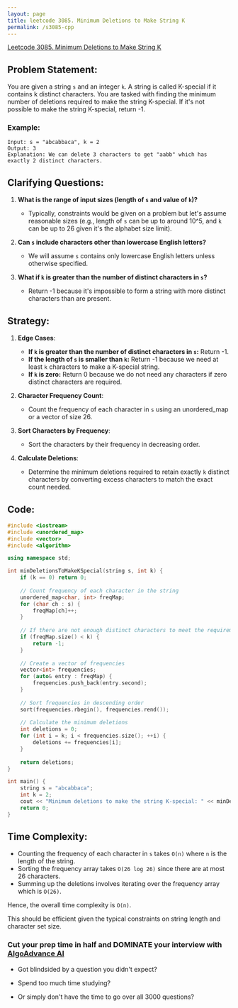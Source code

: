 ```yaml
---
layout: page
title: leetcode 3085. Minimum Deletions to Make String K
permalink: /s3085-cpp
---
```

[Leetcode 3085. Minimum Deletions to Make String K](https://algoadvance.github.io/algoadvance/l3085)
## Problem Statement:

You are given a string `s` and an integer `k`. A string is called K-special if it contains k distinct characters. You are tasked with finding the minimum number of deletions required to make the string K-special. If it's not possible to make the string K-special, return -1.

### Example:
```
Input: s = "abcabbaca", k = 2
Output: 3
Explanation: We can delete 3 characters to get "aabb" which has exactly 2 distinct characters.
```

## Clarifying Questions:

1. **What is the range of input sizes (length of `s` and value of `k`)?**
   - Typically, constraints would be given on a problem but let's assume reasonable sizes (e.g., length of `s` can be up to around 10^5, and `k` can be up to 26 given it's the alphabet size limit).

2. **Can `s` include characters other than lowercase English letters?**
   - We will assume `s` contains only lowercase English letters unless otherwise specified.

3. **What if `k` is greater than the number of distinct characters in `s`?**
   - Return -1 because it's impossible to form a string with more distinct characters than are present.

## Strategy:

1. **Edge Cases**:
   - **If `k` is greater than the number of distinct characters in `s`:** Return -1.
   - **If the length of `s` is smaller than `k`:** Return -1 because we need at least `k` characters to make a K-special string.
   - **If `k` is zero:** Return 0 because we do not need any characters if zero distinct characters are required.

2. **Character Frequency Count**:
   - Count the frequency of each character in `s` using an unordered_map or a vector of size 26.

3. **Sort Characters by Frequency**:
   - Sort the characters by their frequency in decreasing order.

4. **Calculate Deletions**:
   - Determine the minimum deletions required to retain exactly `k` distinct characters by converting excess characters to match the exact count needed.

## Code:

```cpp
#include <iostream>
#include <unordered_map>
#include <vector>
#include <algorithm>

using namespace std;

int minDeletionsToMakeKSpecial(string s, int k) {
    if (k == 0) return 0;
    
    // Count frequency of each character in the string
    unordered_map<char, int> freqMap;
    for (char ch : s) {
        freqMap[ch]++;
    }
    
    // If there are not enough distinct characters to meet the requirement
    if (freqMap.size() < k) {
        return -1;
    }
    
    // Create a vector of frequencies
    vector<int> frequencies;
    for (auto& entry : freqMap) {
        frequencies.push_back(entry.second);
    }
    
    // Sort frequencies in descending order
    sort(frequencies.rbegin(), frequencies.rend());
    
    // Calculate the minimum deletions
    int deletions = 0;
    for (int i = k; i < frequencies.size(); ++i) {
        deletions += frequencies[i];
    }
    
    return deletions;
}

int main() {
    string s = "abcabbaca";
    int k = 2;
    cout << "Minimum deletions to make the string K-special: " << minDeletionsToMakeKSpecial(s, k) << endl;
    return 0;
}
```

## Time Complexity:

- Counting the frequency of each character in `s` takes `O(n)` where `n` is the length of the string.
- Sorting the frequency array takes `O(26 log 26)` since there are at most 26 characters.
- Summing up the deletions involves iterating over the frequency array which is `O(26)`.

Hence, the overall time complexity is `O(n)`. 

This should be efficient given the typical constraints on string length and character set size.


### Cut your prep time in half and DOMINATE your interview with [AlgoAdvance AI](https://algoAdvance.com)

- Got blindsided by a question you didn't expect?

- Spend too much time studying?

- Or simply don't have the time to go over all 3000 questions?

